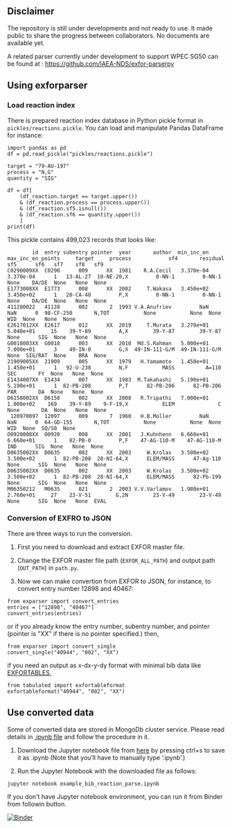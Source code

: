 ## Disclaimer
The repository is still under developments and not ready to use. It made
public to share the progress between collaborators. No documents are available yet.

A related parser currently under development to support WPEC SG50 can be found at : https://github.com/IAEA-NDS/exfor-parserpy

## Using exforparser

### Load reaction index
There is prepared reaction index database in Python pickle format in ``pickles/reactions.pickle``. You can load and manipulate Pandas DataFrame for instance:

```
import pandas as pd
df = pd.read_pickle("pickles/reactions.pickle")

target = "79-AU-197"
process = "N,G"
quantity = "SIG"

df = df[
    (df_reaction.target == target.upper())
    & (df_reaction.process == process.upper())
    & (df_reaction.sf5.isnull())
    & (df_reaction.sf6 == quantity.upper())
    ]
print(df)
```

This pickle contains 499,023 records that looks like:

```
        id  entry subentry pointer  year       author  min_inc_en  max_inc_en points     target     process            sf4       residual   sf5      sf6   sf7    sf8   sf9
C0290009XX  C0290      009      XX  1981    R.A.Cecil   3.370e-04   3.370e-04      1   13-AL-27  10-NE-20,X         0-NN-1         0-NN-1  None    DA/DE  None   None  None
E1773008XX  E1773      008      XX  2002     T.Wakasa   3.450e+02   3.450e+02      1   20-CA-40         P,X         0-NN-1         0-NN-1  None    DA/DE  None   None  None
411280022   41128      002       2  1993 V.A.Anufriev         NaN         NaN      0  98-CF-250       N,TOT           None           None  None      WID  None   None  None
E2617012XX  E2617      012      XX  2019     T.Murata   3.270e+01   5.040e+01     15    39-Y-89         A,X        39-Y-87        39-Y-87  None      SIG  None   None  None
G0018003XX  G0018      003      XX  2010  Md.S.Rahman   5.000e+01   7.000e+01      3    49-IN-0         G,X  49-IN-111-G/M  49-IN-111-G/M  None  SIG/RAT  None    BRA  None
21909005XX  21909      005      XX  1979   H.Yamamoto   1.450e+01   1.450e+01      1   92-U-238         N,F           MASS          A=110   SEC       FY  None   None  None
E1434007XX  E1434      007      XX  1983  M.Takahashi   5.190e+01   5.190e+01      1  82-PB-208         P,T      82-PB-206      82-PB-206   PAR       DA  None   None  None
D6158002XX  D6158      002      XX  2008   R.Tripathi   7.000e+01   1.000e+02    169    39-Y-89    9-F-19,X           ELEM              C  None       DA  None   None  None
 120970097  12097      009       7  1960   H.B.Moller         NaN         NaN      0  64-GD-155       N,TOT           None           None  None      WID  None  SQ/S0  None
O0920008XX  O0920      008      XX  2001   J.Kuhnhenn   6.660e+01   6.660e+01      1    82-PB-0         P,F    47-AG-110-M    47-AG-110-M   IND      SIG  None   None  None
D0635002XX  D0635      002      XX  2003     W.Krolas   3.500e+02   3.500e+02      1  82-PB-208  28-NI-64,X      ELEM/MASS      47-Ag-110  None      SIG  None   None  None
D0635002XX  D0635      002      XX  2003     W.Krolas   3.500e+02   3.500e+02      1  82-PB-208  28-NI-64,X      ELEM/MASS      82-Pb-199  None      SIG  None   None  None
M06350212   M0635      021       2  2003 V.V.Varlamov   1.980e+01   2.760e+01     27    23-V-51        G,2N        23-V-49        23-V-49  None      SIG  None   None  EVAL
```

### Conversion of EXFRO to JSON
There are three ways to run the conversion.

1. First you need to download and extract EXFOR master file.

2. Change the EXFOR master file path (``EXFOR_ALL_PATH``) and output path (``OUT_PATH``) in ``path.py``.

3. Now we can make convertion from EXFOR to JSON, for instance, to convert entry number 12898 and 40467:

```
from exparser import convert_entries
entries = ["12898", "40467"]
convert_entries(entries)
```

or if you already know the entry number, subentry number, and pointer (pointer is "XX" if there is no pointer specified.) then,

```
from exparser import convert_single
convert_single("40944", "002", "XX")
```

if you need an output as x-dx-y-dy format with minimal bib data like [EXFORTABLES](https://nds.iaea.org/talys/),

```
from tabulated import exfortableformat
exfortableformat("40944", "002", "XX")
```

## Use converted data
Some of converted data are stored in MongoDb cluster service. Please read details in [.ipynb file](https://github.com/shinokumura/exforparser/blob/main/examples/example_bib_reaction_parse.ipynb) and follow the procedure in it.

1. Download the Jupyter notebook file from [here](https://raw.githubusercontent.com/shinokumura/exforparser/main/examples/example_bib_reaction_parse.ipynb) by pressing ctrl+s to save it as .ipynb (Note that you’ll have to manually type ‘.ipynb’.)

2. Run the Jupyter Notebook with the downloaded file as follows:
```
jupyter notebook example_bib_reaction_parse.ipynb
```

If you don't have Jupyter notebook environment, you can run it from Binder from followin button.

[![Binder](https://mybinder.org/badge_logo.svg)](https://mybinder.org/v2/gh/shinokumura/exforparser/main?labpath=examples%2Fexample_bib_reaction_parse.ipynb)




